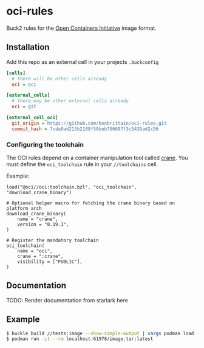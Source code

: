 # oci-rules

Buck2 rules for the [Open Containers Initiative](https://opencontainers.org) image format.

## Installation

Add this repo as an external cell in your projects `.buckconfig`

```ini
[cells]
  # there will be other cells already
  oci = oci

[external_cells]
  # there may be other external cells already
  oci = git

[external_cell_oci]
  git_origin = https://github.com/benbrittain/oci-rules.git
  commit_hash = 7cda0ad213b2108f50beb756697f3c5435ad2c56
```

### Configuring the toolchain

The OCI rules depend on a container manipulation tool called [crane](https://github.com/google/go-containerregistry/blob/main/cmd/crane/doc/crane.md). You must define the `oci_toolchain` rule in your `//toolchains` cell.

Example:
```starlark
load("@oci//oci:toolchain.bzl", "oci_toolchain", "download_crane_binary")

# Optional helper macro for fetching the crane binary based on platform arch
download_crane_binary(                      
    name = "crane",                         
    version = "0.19.1",                     
)

# Register the mandatory toolchain
oci_toolchain(                                     
    name = "oci",                                  
    crane = ":crane",                              
    visibility = ["PUBLIC"],                       
)                                                  
```


## Documentation
TODO: Render documentation from starlark here

## Example
```bash
$ buckle build //tests:image --show-simple-output | xargs podman load -i
$ podman run -it --rm localhost:61978/image.tar:latest
```


